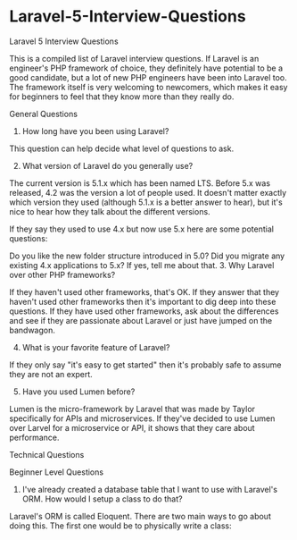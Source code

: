 # Laravel-5-Interview-Questions
Laravel 5 Interview Questions


This is a compiled list of Laravel interview questions. If Laravel is an engineer's PHP framework of choice, they definitely have potential to be a good candidate, but a lot of new PHP engineers have been into Laravel too. The framework itself is very welcoming to newcomers, which makes it easy for beginners to feel that they know more than they really do.

General Questions

1. How long have you been using Laravel?

This question can help decide what level of questions to ask.

2. What version of Laravel do you generally use?

The current version is 5.1.x which has been named LTS. Before 5.x was released, 4.2 was the version a lot of people used. It doesn't matter exactly which version they used (although 5.1.x is a better answer to hear), but it's nice to hear how they talk about the different versions.

If they say they used to use 4.x but now use 5.x here are some potential questions:

Do you like the new folder structure introduced in 5.0?
Did you migrate any existing 4.x applications to 5.x? If yes, tell me about that.
3. Why Laravel over other PHP frameworks?

If they haven't used other frameworks, that's OK. If they answer that they haven't used other frameworks then it's important to dig deep into these questions. If they have used other frameworks, ask about the differences and see if they are passionate about Laravel or just have jumped on the bandwagon.

4. What is your favorite feature of Laravel?

If they only say "it's easy to get started" then it's probably safe to assume they are not an expert.

5. Have you used Lumen before?

Lumen is the micro-framework by Laravel that was made by Taylor specifically for APIs and microservices. If they've decided to use Lumen over Larvel for a microservice or API, it shows that they care about performance.

Technical Questions

Beginner Level Questions

1. I've already created a database table that I want to use with Laravel's ORM. How would I setup a class to do that?

Laravel's ORM is called Eloquent. There are two main ways to go about doing this. The first one would be to physically write a class:

<?php

namespace App;

use Illuminate\Database\Eloquent\Model;

class Cat extends Model
{
    /**
     * The database table used by the model.
     *
     * @var string
     */
    protected $table = 'cats';
}
And the second one would be to use the artisan CLI, which generates a class:

php artisan make:model Cat 
2. Laravel comes with a PHP CLI called artisan. What is your favorite artisan command?

There are so many things that the CLI does out of the box. Even if they don't have a favorite command, they should be able to explain what some of them do. Here's a sample of available top-level commands:

Available commands:
  clear-compiled      Remove the compiled class file
  down                Put the application into maintenance mode
  env                 Display the current framework environment
  help                Displays help for a command
  inspire             Display an inspiring quote
  list                Lists commands
  migrate             Run the database migrations
  optimize            Optimize the framework for better performance
  serve               Serve the application on the PHP development server
  tinker              Interact with your application
  up                  Bring the application out of maintenance mode
3. I just have installed a fresh version of Laravel 5, and I have the white screen of death. What's wrong?

It's a permissions problem. If there was a PHP problem you'd recieve a verbose message (unles debug mode was set to false) explaining the problem. Almost everyone who has used Laravel has had this permissions error at some point, but even if they have not, they should be able to figure out that there's a permissions error.

Intermediate Level Questions

1. Laravel 5 has built in CSRF protection on every route. How would I go about turning that off?

Hopefully they mention that CSRF protection is important, but since we're asking them to turn it off they might not mention it which is OK. You'd easily turn it off by going into Kernel.php and removing it from the middleware stack that is ran on every route.

This is also a good place to ask about middleware in general and make sure they both understand what middleware is and why it's important.

2. Have you written any custom middleware for a Laravel applicaton? If so, tell me about a time you did.

If they've never had to write any custom middleware then they most likely have not written any complex applications, or were not the lead engineer on a complex application project.
